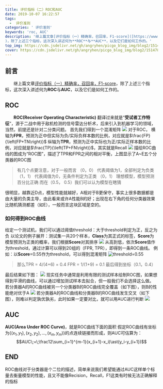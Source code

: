 ```yaml
---
title: 评价指标（二）ROC和AUC
date: 2019-10-07 16:22:57
tags: 
  -  评价准则
categories: ' 评价准则'
keywords: 'roc, AUC'
description: '继上篇文章[评价指标（一）精确率，召回率，F1-score]([https://www.jianshu.com/p/b29bfbf05ecf](https://www.jianshu.com/p/b29bfbf05ecf)
)，除了上述三个指标，这次深入讲述何为**ROC**与**AUC**，以及它们是如何工作的。'
top_img: https://cdn.jsdelivr.net/gh/angryhen/picgo_blog_img/blog2/15147802-ec36e93fd88f5cf1.png
cover: https://cdn.jsdelivr.net/gh/angryhen/picgo_blog_img/blog2/15147802-ec36e93fd88f5cf1.png
---
```


## 前言

&emsp;&emsp;继上篇文章[评价指标（一）精确率，召回率，F1-score]([https://www.jianshu.com/p/b29bfbf05ecf](https://www.jianshu.com/p/b29bfbf05ecf)
)，除了上述三个指标，这次深入讲述何为**ROC**与**AUC**，以及它们是如何工作的。

## ROC

**&emsp;&emsp;ROC(Receiver Operating Characteristic)** 翻译过来就是“**受试者工作特征**”，源于二战中用于敌机检测的信号雷达分析术，后来引入到机器学习的领域，当然，前提还是针对二分类问题。
首先我们得到一个混淆矩阵
![]( https://cdn.jsdelivr.net/gh/angryhen/picgo_blog_img/blog2/15147802-ec36e93fd88f5cf1.png)
对于ROC，
横轴为**FPR**，预测为正中但实际为负/实际负样本数的比例，对应就是$\frac{FP}{\left(FP+TN\right)}$
纵轴为**TPR**，预测为正中实际也为正/实际正样本数的比例，对应就是$\frac{TP}{\left(TP+FN\right)}$，其实就是Recall
![]( https://cdn.jsdelivr.net/gh/angryhen/picgo_blog_img/blog2/15147802-588895dfc5189647.png)
描绘ROC曲线的图成为“ROC图”，描述了TPR和FPR之间的相对平衡，上图显示了A~E五个分类器的ROC图

>有几个点要注意，对于一般而言
>（0，0） 代表阈值为1，全部判定为负类
>（1，1） 代表阈值为0，无条件判定为正类
>（0，1） 理想模型，模型预测百分比正确
>而在（0.5， 0.5）我们可以认为模型在瞎猜

很明显，越靠近D点，模型性能就越好，A相对于B更保守，事实上很多数据都是由大量的负类主导，由此看来或许A性能B的好；出现在右下角的任何分类器效果比随机猜测都差（如E），一般而言这块区域是空的。

### 如何得到ROC曲线

给定一个测试机，我们可以通过阈值threshold：大于threshold判定为正，反之为负
以论文的例子展开：测试集一共20个样本，**Class**为其正式的标签，**Score**为模型预测为正类的概率，我们根据**Score**对其排序
![]( https://cdn.jsdelivr.net/gh/angryhen/picgo_blog_img/blog2/15147802-6000373e9f74a531.png)
从高到低，依次**Score**值作为threshold，通过计算可以得到20组的（FPR, TPR），即得到一条ROC曲线。
例如：以**Score**=0.55作为threshold，可以得到混淆矩阵
![threshold=0.55]( https://cdn.jsdelivr.net/gh/angryhen/picgo_blog_img/blog2/15147802-b6f9beb439ba6816.png)

>那么TPR = 4/(4+6) = 0.4
>FPR = 1/(1+9) = 0.1
>最后得到坐标（0.1，0.4）

最后结果如下图：
![]( https://cdn.jsdelivr.net/gh/angryhen/picgo_blog_img/blog2/15147802-fb7487788da58084.png)
现实任务中通常是利用有限的测试样本绘制ROC图，如果想得到平滑的曲线，可以通过增加测试样本去拟合，但一般我们不会选择这么做。
若分类器A的ROC曲线被另一个分类器B的ROC曲线完全覆盖（如下图），则B的性能绝对优于A
![]( https://cdn.jsdelivr.net/gh/angryhen/picgo_blog_img/blog2/15147802-e7fbc893b989ac3a.png)
若分类器A的ROC曲线和分类器B的ROC曲线发生交叉（如下图），则难以判定孰优孰劣，此时如果一定要对比，就可以用AUC进行判断
![]( https://cdn.jsdelivr.net/gh/angryhen/picgo_blog_img/blog2/15147802-0a2f2faa12a9ec78.png)

## AUC

**AUC(Area Under ROC Curve)**，就是ROC曲线下面的面积
假定ROC曲线有坐标为$\{(x_1,y_1),(x_2,y_2),...,(x_m,y_m)\}$的点连续链接而形成，则AUC可估算为：
$$AUC\;=\;\frac12\sum_{i=1}^{m-1}(x_{i+1}-x_i)\ast(y_i-y_{i+1})$$

## END

ROC曲线对于分类器是个二位的描述，简单来说我们希望能通过AUC这样单个标量去衡量模型的性能，且又不能像Recision，Recall，F1这类有时候无法正确解释的指标